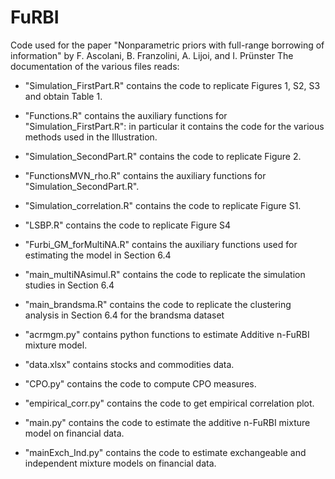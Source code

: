 # FuRBI
Code used for the paper "Nonparametric priors with full-range borrowing of information" by F. Ascolani, B. Franzolini, A. Lijoi, and I. Prünster
The documentation of the various files reads:

- "Simulation_FirstPart.R" contains the code to replicate Figures 1, S2, S3 and obtain Table 1.
- "Functions.R" contains the auxiliary functions for "Simulation_FirstPart.R": in particular it contains the code for the various methods used in the Illustration.
- "Simulation_SecondPart.R" contains the code to replicate Figure 2.
- "FunctionsMVN_rho.R" contains the auxiliary functions for "Simulation_SecondPart.R".
- "Simulation_correlation.R" contains the code to replicate Figure S1.
- "LSBP.R" contains the code to replicate Figure S4

- "Furbi_GM_forMultiNA.R" contains the auxiliary functions used for estimating the model in Section 6.4 
- "main_multiNAsimul.R" contains the code to replicate the simulation studies in Section 6.4 
- "main_brandsma.R" contains the code to replicate the clustering analysis in Section 6.4 for the brandsma dataset

- "acrmgm.py" contains python functions to estimate Additive n-FuRBI mixture model.
- "data.xlsx" contains stocks and commodities data.
- "CPO.py" contains the code to compute CPO measures.
- "empirical_corr.py" contains the code to get empirical correlation plot. 
- "main.py" contains the code to estimate the additive n-FuRBI mixture model on financial data.
- "mainExch_Ind.py" contains the code to estimate exchangeable and independent mixture models on financial data.
